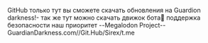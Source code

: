 GitHub только тут вы сможете скачать 
обновлeния на Guardion darkness!-
так же тут можно скачать движок бота💛
поддержка безопасности наш приоритет 
--Megalodon Project--
GuardianDarkness.com//Git.Hub/Sirex/t.me
